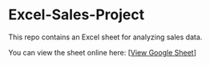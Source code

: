 # Excel-Sales-Project

This repo contains an Excel sheet for analyzing sales data.

You can view the sheet online here: [[View Google Sheet](https://docs.google.com/spreadsheets/d/1MuVfL56XWlZFhwW6Wi_wUrMulvof_VLL/edit?usp=sharing&ouid=116452558245679593391&rtpof=true&sd=true)]

